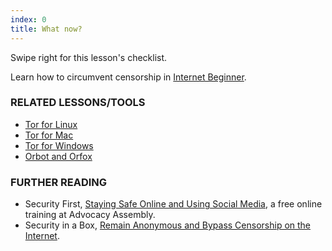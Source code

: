```yaml
---
index: 0
title: What now?
---
```

Swipe right for this lesson's checklist.

Learn how to circumvent censorship in [Internet Beginner](umbrella://lesson/the-internet/0).

### RELATED LESSONS/TOOLS

*   [Tor for Linux](umbrella://lesson/tor-for-linux)
*	[Tor for Mac](umbrella://lesson/tor-for-mac-os-x)
*   [Tor for Windows](umbrella://lesson/tor-for-windows)
*   [Orbot and Orfox](umbrella://lesson/orbot-orfox)

### FURTHER READING

* 	Security First, [Staying Safe Online and Using Social Media](https://advocacyassembly.org/en/courses/32/#/chapter/1/lesson/1), a free online training at Advocacy Assembly. 
*   Security in a Box, [Remain Anonymous and Bypass Censorship on the Internet](https://securityinabox.org/en/guide/anonymity-and-circumvention).
